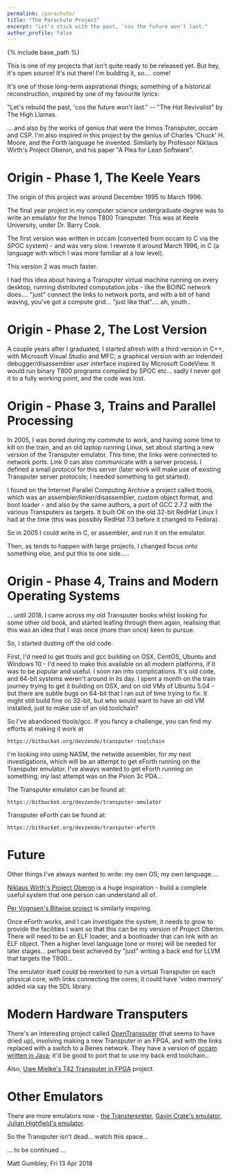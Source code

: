 ```yaml
---
permalink: /parachute/
title: "The Parachute Project"
excerpt: "Let's stick with the past, 'cos the future won't last."
author_profile: false
---
```


{% include base_path %}

This is one of my projects that isn't quite ready to be released yet. But hey, it's open source! It's out there!
I'm building it, so.... come!

It's one of those long-term aspirational things; something of a historical reconstruction, inspired by one of my
favourite lyrics:

"Let's rebuild the past, 'cos the future won't last." -- "The Hot Revivalist" by The High Llamas.

... and also by the works of genius that were the Inmos Transputer, occam and CSP. I'm also inspired in this project
by the genius of Charles 'Chuck' H. Moore, and the Forth language he invented. Similarly by Professor Niklaus Wirth's
Project Oberon, and his paper "A Plea for Lean Software".
 

# Origin - Phase 1, The Keele Years

The origin of this project was around December 1995 to March 1996. 

The final year project in my computer science undergraduate degree was to write an emulator for the Inmos T800
Transputer. This was at Keele University, under Dr. Barry Cook. 

The first version was written in occam (converted from occam to C via the SPOC system) - and was very slow. I rewrote
it around March 1996, in C (a language with which I was more familiar at a low level).

This version 2 was much faster.

I had this idea about having a Transputer virtual machine running on every desktop, running distributed computation
jobs - like the BOINC network does.... "just" connect the links to network ports, and with a bit of hand waving, you've
got a compute grid... "just like that".... ah, youth..

# Origin - Phase 2, The Lost Version

A couple years after I graduated, I started afresh with a third version in C++, with Microsoft Visual Studio and MFC;
a graphical version with an indended debugger/disassembler user interface inspired by Microsoft CodeView. It would run
binary T800 programs compiled by SPOC etc... sadly I never got it to a fully working point, and the code was lost.

# Origin - Phase 3, Trains and Parallel Processing

In 2005, I was bored during my commute to work, and having some time to kill on the train, and an old laptop running
Linux, set about starting a new version of the Transputer emulator. This time, the links were connected to network
ports. Link 0 can also communicate with a server process. I defined a small protocol for this server
(later work will make use of existing Transputer server protocols; I needed something to get started).

I found on the Internet Parallel Computing Archive a project called ttools, which was an assembler/linker/disassembler,
custom object format, and boot loader - and also by the same authors, a port of GCC 2.7.2 with the various
Transputers as targets. It built OK on the old 32-bit RedHat Linux I had at the time (this was possibly RedHat 7.3
before it changed to Fedora). 

So in 2005 I could write in C, or assembler, and run it on the emulator.

Then, as tends to happen with large projects, I changed focus onto something else, and put this to one side.....

# Origin - Phase 4, Trains and Modern Operating Systems

... until 2018. I came across my old Transputer books whilst looking for some other old book, and started leafing
through them again, realising that this was an idea that I was once (more than once) keen to pursue. 

So, I started dusting off the old code. 

First, I'd need to get ttools and gcc building on OSX, CentOS, Ubuntu and Windows 10 - I'd need to make this available
on all modern platforms, if it was to be popular and useful. I soon ran into complications. It's old code, and 64-bit
systems weren't around in its day. I spent a month on the train journey trying to get it building on OSX, and on old
VMs of Ubuntu 5.04 - but there are subtle bugs on 64-bit that I ran out of time trying to fix. It might still build
fine on 32-bit, but who would want to have an old VM installed, just to make use of an old toolchain?

So I've abandoned ttools/gcc. If you fancy a challenge, you can find my efforts at making it work at
```
https://bitbucket.org/devzendo/transputer-toolchain
```

I'm looking into using NASM, the netwide assembler, for my next investigations, which will be an attempt to get
eForth running on the Transputer emulator. I've always wanted to get eForth running on something; my last attempt
was on the Psion 3c PDA...

The Transputer emulator can be found at:
```
https://bitbucket.org/devzendo/transputer-emulator
```

Transputer eForth can be found at:
```
https://bitbucket.org/devzendo/transputer-eforth
```

# Future
Other things I've always wanted to write: my own OS; my own language.... 

<a href="http://www.projectoberon.com/">Niklaus Wirth's Project Oberon</a> is a huge inspiration - build a complete useful system that one person can understand all of. 

<a href="https://github.com/pervognsen/bitwise">Per Vognsen's Bitwise project</a> is similarly inspiring.

Once eForth works, and I can investigate the system, it needs to grow to provide the facilities I want so that
this can be my version of Project Oberon. There will need to be an ELF loader, and a bootloader that can link with an ELF object. Then a
higher level language (one or more) will be needed for later stages... perhaps best achieved by "just" writing a
back end for LLVM that targets the T800...


The emulator itself could be reworked to run a virtual Transputer on each physical core, with links connecting the
cores; it could have 'video memory' added via say the SDL library.

# Modern Hardware Transputers
There's an interesting project called 
<a href="https://web.archive.org/web/20170726121213/http://www.opentransputer.org/">OpenTransputer</a> (that seems to
have dried up), involving making a new Transputer in an FPGA, and with the links replaced with a switch to a Benes
network. They have a version of <a href="https://github.com/TransputerSystems/TSS">occam written in Java</a>;
it'd be good to port that to use my back end toolchain...

Also, <a href="https://tu-dresden.de/ing/informatik/ti/vlsi/ressourcen/dateien/dateien_studium/dateien_lehstuhlseminar/vortraege_lehrstuhlseminar/lehrstuhlseminar_ss17/20170720_T42_Transputer-in-FPGA_DesignStatus_DeptSeminar-Presento_UM.pdf?lang=en">
Uwe Mielke's T42 Transputer in FPGA</a> project.

# Other Emulators
There are more emulators now - <a href="http://transterpreter.org">the Transterpreter</a>, 
<a href="https://sites.google.com/site/transputeremulator/Home">Gavin Crate's emulator</a>, 
<a href="http://spirit.lboro.ac.uk/emulator.html">Julian Highfield's emulator</a>.


So the Transputer isn't dead... watch this space...

... to be continued ...

Matt Gumbley, Fri 13 Apr 2018
